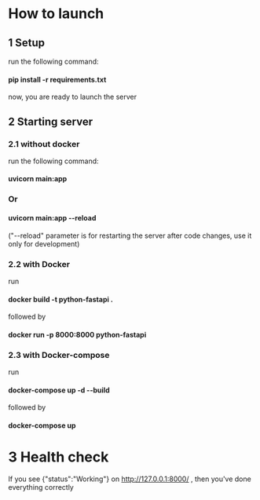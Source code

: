# How to launch
## 1 Setup
run the following command:
#### pip install -r requirements.txt
now, you are ready to launch the server

## 2 Starting server
### 2.1 without docker
run the following command:
#### uvicorn main:app
### Or
#### uvicorn main:app --reload

("--reload" parameter is for restarting the server after code changes, 
use it only for development)

### 2.2 with Docker

run
#### docker build -t python-fastapi . 
followed by
#### docker run -p 8000:8000 python-fastapi

### 2.3 with Docker-compose
run
#### docker-compose up -d --build 
followed by
#### docker-compose up 


# 3 Health check
If you see 
{"status":"Working"}
on 
http://127.0.0.1:8000/ , then you've done everything correctly


